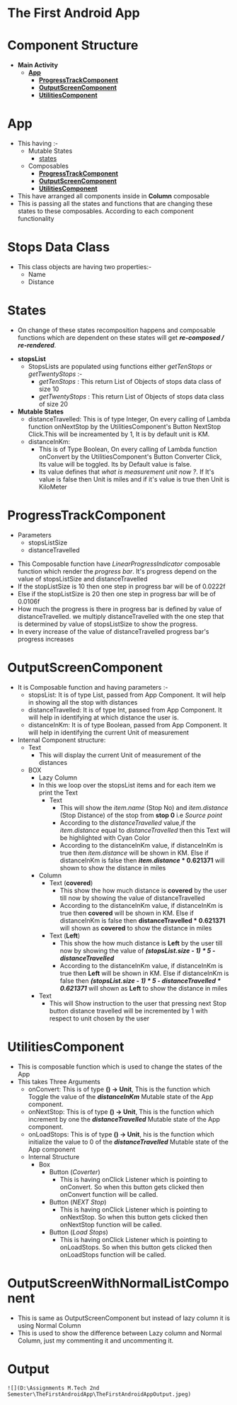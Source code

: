 # The First Android App
# Component Structure
   * **Main Activity**
     * [**App**](#App)
        * [**ProgressTrackComponent**](#ProgressTrackComponent)
        * [**OutputScreenComponent**](#OutputScreenComponent)
        * [**UtilitiesComponent**](#UtilitiesComponent)


# App
 - This having :- 
    - Mutable States 
      * [states](#states) 
    - Composables
      * [**ProgressTrackComponent**](#ProgressTrackComponent)
      * [**OutputScreenComponent**](#OutputScreenComponent)
      * [**UtilitiesComponent**](#UtilitiesComponent)
 - This have arranged all components inside in **Column** composable
 - This is passing all the states and functions that are changing these states to these composables. According to each component functionality

# Stops Data Class
 - This class objects are having two properties:-
    * Name
    * Distance
 
# States
- On change of these states recomposition happens and composable functions which are dependent on these states will get _**re-composed / re-rendered**_.
 * **stopsList**
    - StopsLists are populated using functions either _getTenStops_ or _getTwentyStops_ :-
        * _getTenStops_ : This return List of Objects of stops data class of size 10
        * _getTwentyStops_ : This return List of Objects of stops data class of size 20
 * **Mutable States**
    * distanceTravelled:
      This is of type Integer, On every calling of Lambda function onNextStop by the UtilitiesComponent's Button NextStop Click.This will be increamented by 1,
      It is by default unit is KM.
    * distanceInKm:
      - This is of Type Boolean, On every calling of Lambda function onConvert by the UtilitiesComponent's Button Converter Click, Its value will be toggled.
        Its by Default value is false.
      - Its value defines that _what is measurement unit now ?_. If It's value is false then Unit is miles and if it's value is true then Unit is KiloMeter
    
# ProgressTrackComponent
  * Parameters
    * stopsListSize
    * distanceTravelled
  - This Composable function have _LinearProgressIndicator_ composable function which render the _progress bar_. It's progress depend on the value of stopsListSize and distanceTravelled
  - If the stopListSize is 10 then one step in progress bar will be of 0.0222f 
  - Else if the stopListSize is 20 then one step in progress bar will be of 0.0106f
  - How much the progress is there in progress bar is defined by value of distanceTravelled. we multiply distanceTravelled with the one step that is determined by value of stopsListSize to show the progress.
  - In every increase of the value of distanceTravelled progress bar's progress increases

# OutputScreenComponent
   - It is Composable function and having parameters :-
     * stopsList: 
         It is of type List<Stops>, passed from App Component. It will help in showing all the stop with distances
     * distanceTravelled: 
         It is of type Int, passed from App Component. It will help in identifying at which distance the user is. 
     * distanceInKm: 
         It is of type Boolean, passed from App Component. It will help in identifying the current Unit of measurement
   - Internal Component structure:
     * Text
        - This will display the current Unit of measurement of the distances
     * BOX
       * Lazy Column
        - In this we loop over the stopsList items and for each item we print the Text
          * Text
             - This will show the _item.name_ (Stop No) and _item.distance_ (Stop Distance) of the stop from **stop 0** i.e _Source point_
             - According to the _distanceTravelled_ value,if the _item.distance_ equal to _distanceTravelled_ then this Text will be highlighted with Cyan Color
             - According to the distanceInKm value, if distanceInKm is true then _item.distance_ will be shown in KM.
               Else if distanceInKm is false then **_item.distance_ * 0.621371** will shown to show the distance in miles
       * Column
         * Text (**covered**)
            - This show the how much distance is **covered** by the user till now by showing the value of distanceTravelled
            - According to the distanceInKm value, if distanceInKm is true then **covered** will be shown in KM.
              Else if distanceInKm is false then **distanceTravelled * 0.621371** will shown as **covered** to show the distance in miles
         * Text (**Left**)
            - This show the how much distance is **Left** by the user till now by showing the value of **_(stopsList.size - 1) * 5 - distanceTravelled_**
            - According to the distanceInKm value, if distanceInKm is true then **Left** will be shown in KM.
              Else if distanceInKm is false then _**(stopsList.size - 1) * 5 - distanceTravelled * 0.621371**_ will shown as **Left** to show the distance in miles
       * Text
         - This will Show instruction to the user that pressing next Stop button distance travelled will be incremented by 1 with respect to unit chosen by the user 

# UtilitiesComponent
  - This is composable function which is used to change the states of the App
  - This takes Three Arguments 
     * onConvert: 
       This is of type **() -> Unit**, This is the function which Toggle the value of the _**distanceInKm**_ Mutable state of the App component.
     * onNextStop:
       This is of type **() -> Unit**, This is the function which increment by one the _**distanceTravelled**_ Mutable state of the App component.
     * onLoadStops:
       This is of type **() -> Unit**, his is the function which initialize the value to 0 of the _**distanceTravelled**_ Mutable state of the App component
    - Internal Structure
      * Box
        * Button (_Coverter_) 
          - This is having onClick Listener which is pointing to onConvert. So when this button gets clicked then onConvert function will be called.
        * Button (_NEXT Stop_)
          - This is having onClick Listener which is pointing to onNextStop. So when this button gets clicked then onNextStop function will be called.
        * Button (_Load Stops_)
          - This is having onClick Listener which is pointing to onLoadStops. So when this button gets clicked then onLoadStops function will be called.

# OutputScreenWithNormalListComponent 
   - This is same as OutputScreenComponent but instead of lazy column it is using Normal Column
   - This is used to show the difference between Lazy column and Normal Column, just my commenting it and uncommenting it. 

# Output
    ![](D:\Assignments M.Tech 2nd Semester\TheFirstAndroidApp\TheFirstAndroidAppOutput.jpeg)